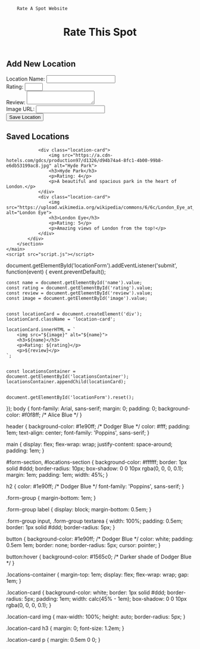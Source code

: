         Rate A Spot Website
<!DOCTYPE html>
<html>
<head>
    <meta charset="UTF-8">
    <meta name="viewport" content="width=device-width, initial-scale=1.0">
    <title>Rate This Spot</title>
    <link rel="stylesheet" href="style.css">
    <link href="https://fonts.googleapis.com/css2?family=Poppins:wght@600&display=swap" rel="stylesheet">
</head>
<body>
    <header>
        <h1>Rate This Spot</h1>
    </header>
    <main>
        <section id="form-section">
            <h2>Add New Location</h2>
            <form id="locationForm">
                <div class="form-group">
                    <label for="name">Location Name:</label>
                    <input type="text" id="name" name="name" required>
                </div>
                <div class="form-group">
                    <label for="rating">Rating:</label>
                    <input type="number" id="rating" name="rating" min="1" max="5" required>
                </div>
                <div class="form-group">
                    <label for="review">Review:</label>
                    <textarea id="review" name="review" required></textarea>
                </div>
                <div class="form-group">
                    <label for="image">Image URL:</label>
                    <input type="text" id="image" name="image" required>
                </div>
                <button type="submit">Save Location</button>
            </form>
        </section>
        <section id="locations-section">
            <h2>Saved Locations</h2>
            <div class="locations-container" id="locationsContainer">
                
                <div class="location-card">
                    <img src="https://a.cdn-hotels.com/gdcs/production97/d1326/d94b74a4-8fc1-4b00-99b8-e6db53199ac8.jpg" alt="Hyde Park">
                    <h3>Hyde Park</h3>
                    <p>Rating: 4</p>
                    <p>A beautiful and spacious park in the heart of London.</p>
                </div>
                <div class="location-card">
                    <img src="https://upload.wikimedia.org/wikipedia/commons/6/6c/London_Eye_at_night_2.jpg" alt="London Eye">
                    <h3>London Eye</h3>
                    <p>Rating: 5</p>
                    <p>Amazing views of London from the top!</p>
                </div>
            </div>
        </section>
    </main>
    <script src="script.js"></script>
</body>
</html>
document.getElementById('locationForm').addEventListener('submit', function(event) {
    event.preventDefault();

 
    const name = document.getElementById('name').value;
    const rating = document.getElementById('rating').value;
    const review = document.getElementById('review').value;
    const image = document.getElementById('image').value;

    
    const locationCard = document.createElement('div');
    locationCard.className = 'location-card';

    locationCard.innerHTML = `
        <img src="${image}" alt="${name}">
        <h3>${name}</h3>
        <p>Rating: ${rating}</p>
        <p>${review}</p>
    `;

    
    const locationsContainer = document.getElementById('locationsContainer');
    locationsContainer.appendChild(locationCard);

    
    document.getElementById('locationForm').reset();
});
body {
    font-family: Arial, sans-serif;
    margin: 0;
    padding: 0;
    background-color: #f0f8ff; /* Alice Blue */
}

header {
    background-color: #1e90ff; /* Dodger Blue */
    color: #fff;
    padding: 1em;
    text-align: center;
    font-family: 'Poppins', sans-serif;
}

main {
    display: flex;
    flex-wrap: wrap;
    justify-content: space-around;
    padding: 1em;
}

#form-section, #locations-section {
    background-color: #ffffff;
    border: 1px solid #ddd;
    border-radius: 10px;
    box-shadow: 0 0 10px rgba(0, 0, 0, 0.1);
    margin: 1em;
    padding: 1em;
    width: 45%;
}

h2 {
    color: #1e90ff; /* Dodger Blue */
    font-family: 'Poppins', sans-serif;
}

.form-group {
    margin-bottom: 1em;
}

.form-group label {
    display: block;
    margin-bottom: 0.5em;
}

.form-group input, .form-group textarea {
    width: 100%;
    padding: 0.5em;
    border: 1px solid #ddd;
    border-radius: 5px;
}

button {
    background-color: #1e90ff; /* Dodger Blue */
    color: white;
    padding: 0.5em 1em;
    border: none;
    border-radius: 5px;
    cursor: pointer;
}

button:hover {
    background-color: #1565c0; /* Darker shade of Dodger Blue */
}

.locations-container {
    margin-top: 1em;
    display: flex;
    flex-wrap: wrap;
    gap: 1em;
}

.location-card {
    background-color: white;
    border: 1px solid #ddd;
    border-radius: 5px;
    padding: 1em;
    width: calc(45% - 1em);
    box-shadow: 0 0 10px rgba(0, 0, 0, 0.1);
}

.location-card img {
    max-width: 100%;
    height: auto;
    border-radius: 5px;
}

.location-card h3 {
    margin: 0;
    font-size: 1.2em;
}

.location-card p {
    margin: 0.5em 0 0;
}